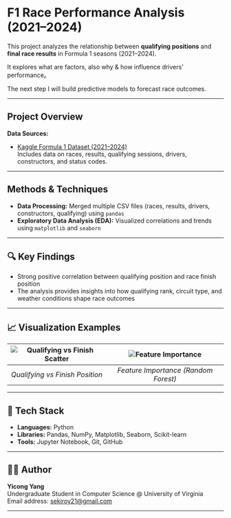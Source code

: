 # F1 Race Performance Analysis (2021–2024)

This project analyzes the relationship between **qualifying positions** and **final race results** in Formula 1 seasons (2021–2024).  

It explores what are factors, also why & how influence drivers' performance。

The next step I will build predictive models to forecast race outcomes.

---

## Project Overview

**Data Sources:**  
- [Kaggle Formula 1 Dataset (2021–2024)](https://www.kaggle.com/)  
Includes data on races, results, qualifying sessions, drivers, constructors, and status codes.

---

## Methods & Techniques

- **Data Processing:** Merged multiple CSV files (races, results, drivers, constructors, qualifying) using `pandas`
- **Exploratory Data Analysis (EDA):** Visualized correlations and trends using `matplotlib` and `seaborn`

---

## 🔍 Key Findings

- Strong positive correlation between qualifying position and race finish position   
- The analysis provides insights into how qualifying rank, circuit type, and weather conditions  shape race outcomes  

---

## 📈 Visualization Examples

| ![Qualifying vs Finish Scatter](images/scatter.png) | ![Feature Importance](images/feature_importance.png) |
|:--:|:--:|
| *Qualifying vs Finish Position* | *Feature Importance (Random Forest)* |

---

## 🧰 Tech Stack

- **Languages:** Python  
- **Libraries:** Pandas, NumPy, Matplotlib, Seaborn, Scikit-learn
- **Tools:** Jupyter Notebook, Git, GitHub  

---

## 👨‍💻 Author

**Yicong Yang**  
Undergraduate Student in Computer Science @ University of Virginia  
Email address: sekiroy21@gmail.com

---
